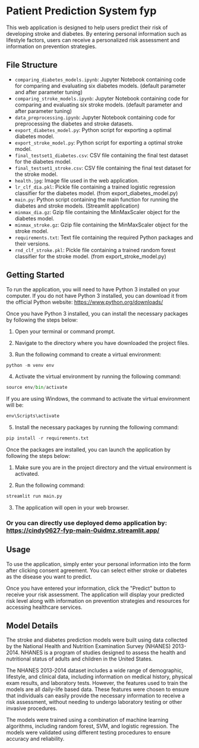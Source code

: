 # Patient Prediction System fyp

This web application is designed to help users predict their risk of developing stroke and diabetes. By entering personal information such as lifestyle factors, users can receive a personalized risk assessment and information on prevention strategies.

## File Structure
- `comparing_diabetes_models.ipynb`: Jupyter Notebook containing code for comparing and evaluating six diabetes models. (default parameter and after parameter tuning)
- `comparing_stroke_models.ipynb`: Jupyter Notebook containing code for comparing and evaluating six stroke models. (default parameter and after parameter tuning)
- `data_preprocessing.ipynb`: Jupyter Notebook containing code for preprocessing the diabetes and stroke datasets.
- `export_diabetes_model.py`: Python script for exporting a optimal diabetes model.
- `export_stroke_model.py`: Python script for exporting a optimal stroke model.
- `final_testset1_diabetes.csv`: CSV file containing the final test dataset for the diabetes model. 
- `final_testset1_stroke.csv`: CSV file containing the final test dataset for the stroke model.
- `health.jpg`: Image file used in the web application.
- `lr_clf_dia.pkl`: Pickle file containing a trained logistic regression classifier for the diabetes model. (from export_diabetes_model.py)
- `main.py`: Python script containing the main function for running the diabetes and stroke models. (Streamlit application)
- `minmax_dia.gz`: Gzip file containing the MinMaxScaler object for the diabetes model.
- `minmax_stroke.gz`: Gzip file containing the MinMaxScaler object for the stroke model.
- `requirements.txt`: Text file containing the required Python packages and their versions.
- `rnd_clf_stroke.pkl`: Pickle file containing a trained random forest classifier for the stroke model. (from export_stroke_model.py)

## Getting Started
To run the application, you will need to have Python 3 installed on your computer. If you do not have Python 3 installed, you can download it from the official Python website: https://www.python.org/downloads/

Once you have Python 3 installed, you can install the necessary packages by following the steps below:

  1. Open your terminal or command prompt.

  2. Navigate to the directory where you have downloaded the project files.

  3. Run the following command to create a virtual environment:
  ```python
python -m venv env
```
  4. Activate the virtual environment by running the following command:
  ```python
source env/bin/activate
```
If you are using Windows, the command to activate the virtual environment will be:
```python
env\Scripts\activate
```
  5. Install the necessary packages by running the following command:
```python
pip install -r requirements.txt
```
Once the packages are installed, you can launch the application by following the steps below:

  1. Make sure you are in the project directory and the virtual environment is activated.

  2. Run the following command:
```python
streamlit run main.py
```
  3. The application will open in your web browser.

### Or you can directly use deployed demo application by: https://cindy0627-fyp-main-0uidmz.streamlit.app/

## Usage
To use the application, simply enter your personal information into the form after clicking consent agreement. You can select either stroke or diabetes as the disease you want to predict.

Once you have entered your information, click the "Predict" button to receive your risk assessment. The application will display your predicted risk level along with information on prevention strategies and resources for accessing healthcare services.

## Model Details
The stroke and diabetes prediction models were built using data collected by the National Health and Nutrition Examination Survey (NHANES) 2013-2014. NHANES is a program of studies designed to assess the health and nutritional status of adults and children in the United States.

The NHANES 2013-2014 dataset includes a wide range of demographic, lifestyle, and clinical data, including information on medical history, physical exam results, and laboratory tests. However, the features used to train the models are all daily-life based data. These features were chosen to ensure that individuals can easily provide the necessary information to receive a risk assessment, without needing to undergo laboratory testing or other invasive procedures.

The models were trained using a combination of machine learning algorithms, including random forest, SVM, and logistic regression. The models were validated using different testing procedures to ensure accuracy and reliability.


